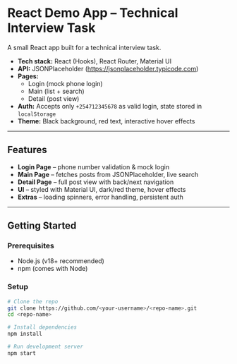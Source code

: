 # React Demo App – Technical Interview Task

A small React app built for a technical interview task.

- **Tech stack:** React (Hooks), React Router, Material UI  
- **API:** JSONPlaceholder (https://jsonplaceholder.typicode.com)  
- **Pages:**  
  - Login (mock phone login)  
  - Main (list + search)  
  - Detail (post view)  
- **Auth:** Accepts only `+254712345678` as valid login, state stored in `localStorage`  
- **Theme:** Black background, red text, interactive hover effects  

---

## Features

-  **Login Page** – phone number validation & mock login  
-  **Main Page** – fetches posts from JSONPlaceholder, live search  
-  **Detail Page** – full post view with back/next navigation  
-  **UI** – styled with Material UI, dark/red theme, hover effects  
-  **Extras** – loading spinners, error handling, persistent auth  

---

## Getting Started

### Prerequisites
- Node.js (v18+ recommended)
- npm (comes with Node)

### Setup
```bash
# Clone the repo
git clone https://github.com/<your-username>/<repo-name>.git
cd <repo-name>

# Install dependencies
npm install

# Run development server
npm start
